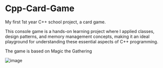 # Cpp-Card-Game

My first 1st year C++ school project, a card game.

This console game is a hands-on learning project where I applied classes, design patterns, and memory management concepts, making it an ideal playground for understanding these essential aspects of C++ programming.

The game is based on Magic the Gathering

 ![image](https://github.com/RyzinGit/Cpp-Card-Game/assets/34654101/dce52fc1-e33b-4b8c-aae5-424c55b8b341)
